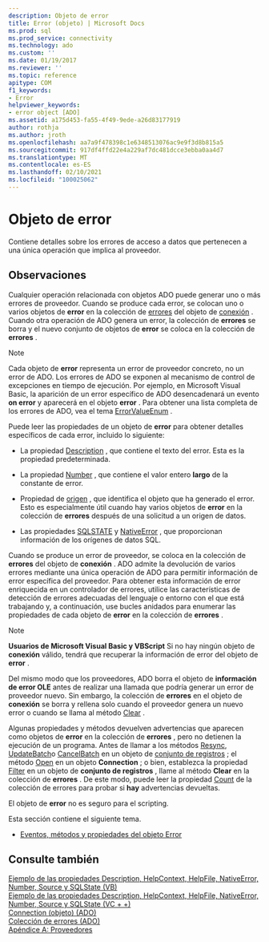 ```yaml
---
description: Objeto de error
title: Error (objeto) | Microsoft Docs
ms.prod: sql
ms.prod_service: connectivity
ms.technology: ado
ms.custom: ''
ms.date: 01/19/2017
ms.reviewer: ''
ms.topic: reference
apitype: COM
f1_keywords:
- Error
helpviewer_keywords:
- error object [ADO]
ms.assetid: a175d453-fa55-4f49-9ede-a26d83177919
author: rothja
ms.author: jroth
ms.openlocfilehash: aa7a9f478398c1e6348513076ac9e9f3d8b815a5
ms.sourcegitcommit: 917df4ffd22e4a229af7dc481dcce3ebba0aa4d7
ms.translationtype: MT
ms.contentlocale: es-ES
ms.lasthandoff: 02/10/2021
ms.locfileid: "100025062"
---
```

# <a name="error-object"></a>Objeto de error
Contiene detalles sobre los errores de acceso a datos que pertenecen a una única operación que implica al proveedor.  
  
## <a name="remarks"></a>Observaciones  
 Cualquier operación relacionada con objetos ADO puede generar uno o más errores de proveedor. Cuando se produce cada error, se colocan uno o varios objetos de **error** en la colección de [errores](../../../ado/reference/ado-api/errors-collection-ado.md) del objeto de [conexión](../../../ado/reference/ado-api/connection-object-ado.md) . Cuando otra operación de ADO genera un error, la colección de **errores** se borra y el nuevo conjunto de objetos de **error** se coloca en la colección de **errores** .  
  
> [!NOTE]
>  Cada objeto de **error** representa un error de proveedor concreto, no un error de ADO. Los errores de ADO se exponen al mecanismo de control de excepciones en tiempo de ejecución. Por ejemplo, en Microsoft Visual Basic, la aparición de un error específico de ADO desencadenará un evento **on error** y aparecerá en el objeto **error** . Para obtener una lista completa de los errores de ADO, vea el tema [ErrorValueEnum](../../../ado/reference/ado-api/errorvalueenum.md) .  
  
 Puede leer las propiedades de un objeto de **error** para obtener detalles específicos de cada error, incluido lo siguiente:  
  
-   La propiedad [Description](../../../ado/reference/ado-api/description-property.md) , que contiene el texto del error. Esta es la propiedad predeterminada.  
  
-   La propiedad [Number](../../../ado/reference/ado-api/number-property-ado.md) , que contiene el valor entero **largo** de la constante de error.  
  
-   Propiedad de [origen](../../../ado/reference/ado-api/source-property-ado-error.md) , que identifica el objeto que ha generado el error. Esto es especialmente útil cuando hay varios objetos de **error** en la colección de **errores** después de una solicitud a un origen de datos.  
  
-   Las propiedades [SQLSTATE](../../../ado/reference/ado-api/sqlstate-property.md) y [NativeError](../../../ado/reference/ado-api/nativeerror-property-ado.md) , que proporcionan información de los orígenes de datos SQL.  
  
 Cuando se produce un error de proveedor, se coloca en la colección de **errores** del objeto de **conexión** . ADO admite la devolución de varios errores mediante una única operación de ADO para permitir información de error específica del proveedor. Para obtener esta información de error enriquecida en un controlador de errores, utilice las características de detección de errores adecuadas del lenguaje o entorno con el que está trabajando y, a continuación, use bucles anidados para enumerar las propiedades de cada objeto de **error** en la colección de **errores** .  
  
> [!NOTE]
>  **Usuarios de Microsoft Visual Basic y VBScript** Si no hay ningún objeto de **conexión** válido, tendrá que recuperar la información de error del objeto de **error** .  
  
 Del mismo modo que los proveedores, ADO borra el objeto de **información de error OLE** antes de realizar una llamada que podría generar un error de proveedor nuevo. Sin embargo, la colección de **errores** en el objeto de **conexión** se borra y rellena solo cuando el proveedor genera un nuevo error o cuando se llama al método [Clear](../../../ado/reference/ado-api/clear-method-ado.md) .  
  
 Algunas propiedades y métodos devuelven advertencias que aparecen como objetos de **error** en la colección de **errores** , pero no detienen la ejecución de un programa. Antes de llamar a los métodos [Resync](../../../ado/reference/ado-api/resync-method.md), [UpdateBatch](../../../ado/reference/ado-api/updatebatch-method.md)o [CancelBatch](../../../ado/reference/ado-api/cancelbatch-method-ado.md) en un objeto de [conjunto de registros](../../../ado/reference/ado-api/recordset-object-ado.md) ; el método [Open](../../../ado/reference/ado-api/open-method-ado-connection.md) en un objeto **Connection** ; o bien, establezca la propiedad [Filter](../../../ado/reference/ado-api/filter-property.md) en un objeto de **conjunto de registros** , llame al método **Clear** en la colección de **errores** . De este modo, puede leer la propiedad [Count](../../../ado/reference/ado-api/count-property-ado.md) de la colección de errores para probar si **hay** advertencias devueltas.  
  
 El objeto de **error** no es seguro para el scripting.  
  
 Esta sección contiene el siguiente tema.  
  
-   [Eventos, métodos y propiedades del objeto Error](../../../ado/reference/ado-api/error-object-properties-methods-and-events.md)  
  
## <a name="see-also"></a>Consulte también  
 [Ejemplo de las propiedades Description, HelpContext, HelpFile, NativeError, Number, Source y SQLState (VB)](../../../ado/reference/ado-api/description-helpcontext-helpfile-nativeerror-number-source-example-vb.md)   
 [Ejemplo de las propiedades Description, HelpContext, HelpFile, NativeError, Number, Source y SQLState (VC + +)](../../../ado/reference/ado-api/description-helpcontext-helpfile-nativeerror-number-source-example-vc.md)   
 [Connection (objeto) (ADO)](../../../ado/reference/ado-api/connection-object-ado.md)   
 [Colección de errores (ADO)](../../../ado/reference/ado-api/errors-collection-ado.md)   
 [Apéndice A: Proveedores](../../../ado/guide/appendixes/appendix-a-providers.md)
